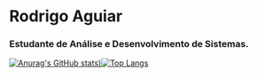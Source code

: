 # Rodrigo Aguiar
### Estudante de Análise e Desenvolvimento de Sistemas.

[![Anurag's GitHub stats](https://github-readme-stats.vercel.app/api?username=RodrigoCAguiar&count_private=true&theme=monokai&show_icons=true&))](https://github.com/anuraghazra/github-readme-stats)[![Top Langs](https://github-readme-stats.vercel.app/api/top-langs/?username=RodrigoCAguiar&layout=compact)](https://github.com/anuraghazra/github-readme-stats)
